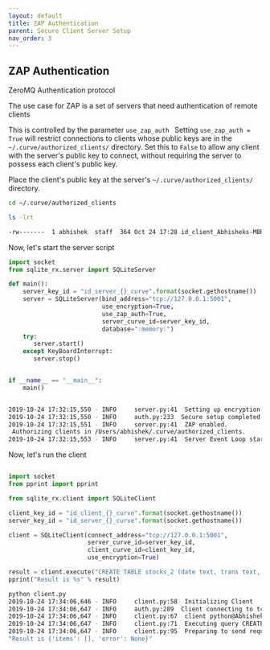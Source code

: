 ```yaml
---
layout: default
title: ZAP Authentication
parent: Secure Client Server Setup
nav_order: 3
---
```


## ZAP Authentication

ZeroMQ Authentication protocol

The use case for ZAP is a set of servers that need authentication of remote clients

This is controlled by the parameter `use_zap_auth ` 
Setting `use_zap_auth = True` will restrict connections to clients whose public keys are in the `~/.curve/authorized_clients/` directory. Set this to `False` to allow any client with the server's
public key to connect, without requiring the server to possess each client's public key.

Place the client's public key at the server's `~/.curve/authorized_clients/` directory. 

```bash
cd ~/.curve/authorized_clients

ls -lrt

-rw-------  1 abhishek  staff  364 Oct 24 17:28 id_client_Abhisheks-MBP_curve.key
```
Now, let's start the server script

```python
import socket
from sqlite_rx.server import SQLiteServer

def main():
    server_key_id = "id_server_{}_curve".format(socket.gethostname())
    server = SQLiteServer(bind_address="tcp://127.0.0.1:5001",
                          use_encryption=True,
                          use_zap_auth=True,
                          server_curve_id=server_key_id,
                          database=":memory:")
    try:
       server.start()
    except KeyBoardInterrupt:
       server.stop()


if __name__ == "__main__":
    main()
```

```bash

2019-10-24 17:32:15,550 - INFO     server.py:41  Setting up encryption using CurveCP
2019-10-24 17:32:15,550 - INFO     auth.py:233  Secure setup completed using on tcp://127.0.0.1:5001 using curve key id_server_Abhisheks-MBP_curve.
2019-10-24 17:32:15,551 - INFO     server.py:41  ZAP enabled. 
 Authorizing clients in /Users/abhishek/.curve/authorized_clients.
2019-10-24 17:32:15,553 - INFO     server.py:41  Server Event Loop started

```
Now, let's run the client 

```python

import socket
from pprint import pprint

from sqlite_rx.client import SQLiteClient

client_key_id = "id_client_{}_curve".format(socket.gethostname())
server_key_id = "id_server_{}_curve".format(socket.gethostname())

client = SQLiteClient(connect_address="tcp://127.0.0.1:5001",
                      server_curve_id=server_key_id,
                      client_curve_id=client_key_id,
                      use_encryption=True)

result = client.execute("CREATE TABLE stocks_2 (date text, trans text, symbol text, qty real, price real)")
pprint("Result is %s" % result)

```

```bash
python client.py
2019-10-24 17:34:06,646 - INFO     client.py:58  Initializing Client
2019-10-24 17:34:06,647 - INFO     auth.py:289  Client connecting to tcp://127.0.0.1:5001 (key id_server_Abhisheks-MBP_curve) using curve key 'id_client_Abhisheks-MBP_curve'.
2019-10-24 17:34:06,647 - INFO     client.py:67  client python@Abhisheks-MBP_140736436749248 connected successfully
2019-10-24 17:34:06,647 - INFO     client.py:71  Executing query CREATE TABLE stocks_2 (date text, trans text, symbol text, qty real, price real) for client python@Abhisheks-MBP_140736436749248
2019-10-24 17:34:06,647 - INFO     client.py:95  Preparing to send request
"Result is {'items': [], 'error': None}"
```